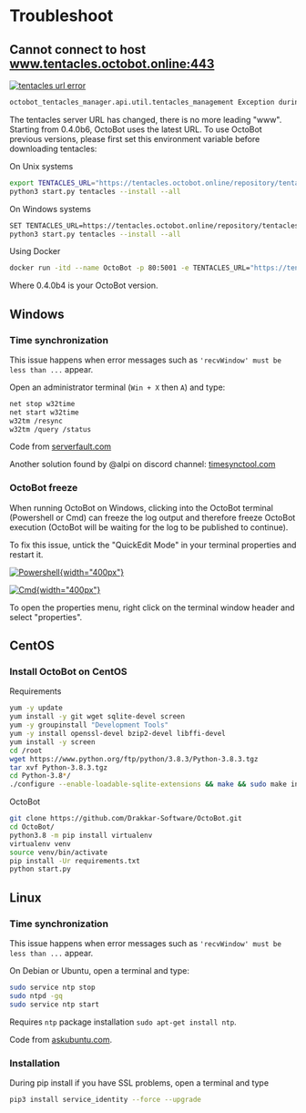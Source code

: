 Troubleshoot
============

Cannot connect to host www.tentacles.octobot.online:443
-------------------------------------------------------

[![tentacles url error](https://raw.githubusercontent.com/Drakkar-Software/OctoBot/assets/wiki_resources/troubleshoot-tentacles-url-error.png)](https://raw.githubusercontent.com/Drakkar-Software/OctoBot/assets/wiki_resources/troubleshoot-tentacles-url-error.png)

``` bash
octobot_tentacles_manager.api.util.tentacles_management Exception during InstallWorker processing: Cannot connect to host www.tentacles.octobot.online:443 ssl:default [No address associated with hostname] (ClientConnectorError)
```

The tentacles server URL has changed, there is no more leading "www". Starting from 0.4.0b6, OctoBot uses the latest URL. To use OctoBot previous versions, please first set this environment variable before downloading tentacles:

On Unix systems

``` bash
export TENTACLES_URL="https://tentacles.octobot.online/repository/tentacles/officials/packages/full/base/0.4.0b4/any_platform.zip"
python3 start.py tentacles --install --all
```

On Windows systems

``` bash
SET TENTACLES_URL=https://tentacles.octobot.online/repository/tentacles/officials/packages/full/base/0.4.0b4/any_platform.zip
python3 start.py tentacles --install --all
```

Using Docker

``` bash
docker run -itd --name OctoBot -p 80:5001 -e TENTACLES_URL="https://tentacles.octobot.online/repository/tentacles/officials/packages/full/base/0.4.0b4/any_platform.zip" -v $(pwd)/user:/octobot/user -v $(pwd)/tentacles:/octobot/tentacles -v $(pwd)/logs:/octobot/logs drakkarsoftware/octobot:stable
```

Where 0.4.0b4 is your OctoBot version.

Windows
-------

### Time synchronization

This issue happens when error messages such as `'recvWindow' must be less than ...` appear.

Open an administrator terminal (`Win + X` then `A`) and type:

``` bash
net stop w32time
net start w32time
w32tm /resync
w32tm /query /status
```

Code from [serverfault.com](https://serverfault.com/questions/294787/how-do-i-force-sync-the-time-on-windows-workstation-or-server)

Another solution found by @alpi on discord channel: [timesynctool.com](http://www.timesynctool.com)

### OctoBot freeze

When running OctoBot on Windows, clicking into the OctoBot terminal (Powershell or Cmd) can freeze the log output and therefore freeze OctoBot execution (OctoBot will be waiting for the log to be published to continue).

To fix this issue, untick the "QuickEdit Mode" in your terminal properties and restart it.

[![Powershell](https://raw.githubusercontent.com/Drakkar-Software/OctoBot/assets/wiki_resources/powerShellEditMode.jpg){width="400px"}](https://raw.githubusercontent.com/Drakkar-Software/OctoBot/assets/wiki_resources/powerShellEditMode.jpg)

[![Cmd](https://raw.githubusercontent.com/Drakkar-Software/OctoBot/assets/wiki_resources/cmdQuickEdit.jpg){width="400px"}](https://raw.githubusercontent.com/Drakkar-Software/OctoBot/assets/wiki_resources/cmdQuickEdit.jpg)

To open the properties menu, right click on the terminal window header and select "properties".

CentOS
------

### Install OctoBot on CentOS

Requirements

``` bash
yum -y update
yum install -y git wget sqlite-devel screen
yum -y groupinstall "Development Tools"
yum -y install openssl-devel bzip2-devel libffi-devel
yum install -y screen
cd /root
wget https://www.python.org/ftp/python/3.8.3/Python-3.8.3.tgz
tar xvf Python-3.8.3.tgz
cd Python-3.8*/
./configure --enable-loadable-sqlite-extensions && make && sudo make install
```

OctoBot

``` bash
git clone https://github.com/Drakkar-Software/OctoBot.git
cd OctoBot/
python3.8 -m pip install virtualenv
virtualenv venv
source venv/bin/activate
pip install -Ur requirements.txt
python start.py
```

Linux
-----

### Time synchronization

This issue happens when error messages such as `'recvWindow' must be less than ...` appear.

On Debian or Ubuntu, open a terminal and type:

``` bash
sudo service ntp stop
sudo ntpd -gq
sudo service ntp start
```

Requires `ntp` package installation `sudo apt-get install ntp`.

Code from
[askubuntu.com](https://askubuntu.com/questions/254826/how-to-force-a-clock-update-using-ntp#256004).

### Installation

During pip install if you have SSL problems, open a terminal and type

``` bash
pip3 install service_identity --force --upgrade
```

